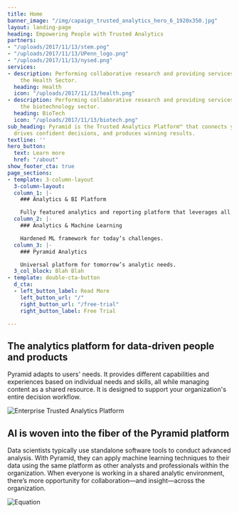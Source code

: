 ```yaml
---
title: Home
banner_image: "/img/capaign_trusted_analytics_hero_6_1920x350.jpg"
layout: landing-page
heading: Empowering People with Trusted Analytics
partners:
- "/uploads/2017/11/13/stem.png"
- "/uploads/2017/11/13/UPenn_logo.png"
- "/uploads/2017/11/13/nysed.png"
services:
- description: Performing collaborative research and providing services to support
    the Health Sector.
  heading: Health
  icon: "/uploads/2017/11/13/health.png"
- description: Performing collaborative research and providing services to support
    the biotechnology sector.
  heading: BioTech
  icon: "/uploads/2017/11/13/biotech.png"
sub_heading: Pyramid is the Trusted Analytics Platform™ that connects your teams,
  drives confident decisions, and produces winning results.
textline: ''
hero_button:
  text: Learn more
  href: "/about"
show_footer_cta: true
page_sections:
- template: 3-column-layout
  3-column-layout:
  column_1: |-
    ### Analytics & BI Platform

    Fully featured analytics and reporting platform that leverages all your investments.
  column_2: |-
    ### Analytics & Machine Learning

    Hardened ML framework for today’s challenges.
  column_3: |-
    ### Pyramid Analytics

    Universal platform for tomorrow’s analytic needs.
  3_col_block: Blah Blah
- template: double-cta-button
  d_cta:
  - left_button_label: Read More
    left_button_url: "/"
    right_button_url: "/free-trial"
    right_button_label: Free Trial

---
```

## The analytics platform for data-driven people and products

Pyramid adapts to users' needs. It provides different capabilities and experiences based on individual needs and skills, all while managing content as a shared resource. It is designed to support your organization's entire decision workflow.

![Enterprise Trusted Analytics Platform](https://www.pyramidanalytics.com/images/default-source/default-album/main_platform.png?sfvrsn=6f97f9c9_0 "Enterprise Trusted Analytics Platform")

## AI is woven into the fiber of the Pyramid platform

Data scientists typically use standalone software tools to conduct advanced analysis. With Pyramid, they can apply machine learning techniques to their data using the same platform as other analysts and professionals within the organization. When everyone is working in a shared analytic environment, there’s more opportunity for collaboration—and insight—across the organization.

![Equation](https://www.pyramidanalytics.com/images/default-source/pyramid-2020/equation.png?sfvrsn=f0ecfbc9_0 "Equation")